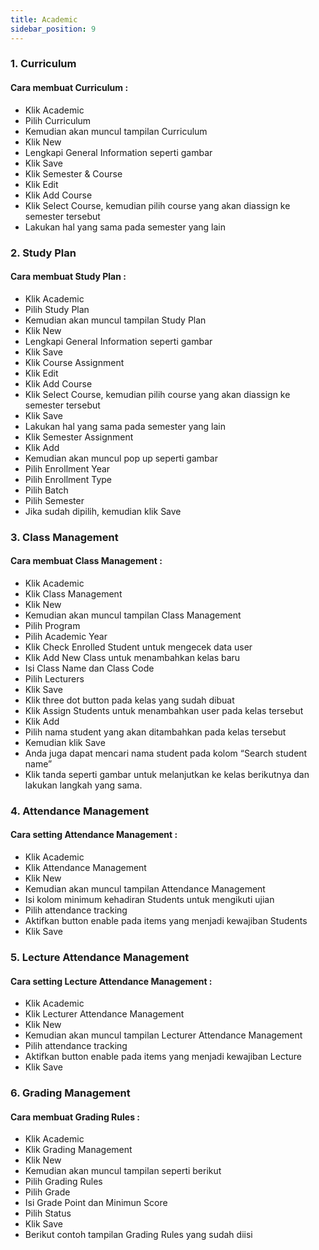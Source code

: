 ```yaml
---
title: Academic
sidebar_position: 9
---
```

### 1. Curriculum

#### Cara membuat Curriculum :

* Klik Academic
* Pilih Curriculum
* Kemudian akan muncul tampilan Curriculum
* Klik New
* Lengkapi General Information seperti gambar
* Klik Save
* Klik Semester & Course
* Klik Edit
* Klik Add Course
* Klik Select Course, kemudian pilih course yang akan diassign ke semester tersebut
* Lakukan hal yang sama pada semester yang lain



### 2. Study Plan

#### Cara membuat Study Plan :

* Klik Academic
* Pilih Study Plan
* Kemudian akan muncul tampilan Study Plan
* Klik New
* Lengkapi General Information seperti gambar
* Klik Save
* Klik Course Assignment
* Klik Edit
* Klik Add Course
* Klik Select Course, kemudian pilih course yang akan diassign ke semester tersebut
* Klik Save
* Lakukan hal yang sama pada semester yang lain
* Klik Semester Assignment
* Klik Add
* Kemudian akan muncul pop up seperti gambar
* Pilih Enrollment Year
* Pilih Enrollment Type
* Pilih Batch
* Pilih Semester
* Jika sudah dipilih, kemudian klik Save



### 3. Class Management

#### Cara membuat Class Management :

* Klik Academic
* Klik Class Management
* Klik New
* Kemudian akan muncul tampilan Class Management
* Pilih Program
* Pilih Academic Year
* Klik Check Enrolled Student untuk mengecek data user
* Klik Add New Class untuk menambahkan kelas baru
* Isi Class Name dan Class Code
* Pilih Lecturers
* Klik Save
* Klik three dot button pada kelas yang sudah dibuat
* Klik Assign Students untuk menambahkan user pada kelas tersebut
* Klik Add
* Pilih nama student yang akan ditambahkan pada kelas tersebut
* Kemudian klik Save
* Anda juga dapat mencari nama student pada kolom “Search student name”
* Klik tanda seperti gambar untuk melanjutkan ke kelas berikutnya dan lakukan langkah yang sama.



### 4. Attendance Management

#### Cara setting Attendance Management :

* Klik Academic
* Klik Attendance Management
* Klik New
* Kemudian akan muncul tampilan Attendance Management
* Isi kolom minimum kehadiran Students untuk mengikuti ujian
* Pilih attendance tracking
* Aktifkan button enable pada items yang menjadi kewajiban Students
* Klik Save



### **5. Lecture Attendance Management**

#### Cara setting Lecture Attendance Management :

* Klik Academic
* Klik Lecturer Attendance Management
* Klik New
* Kemudian akan muncul tampilan Lecturer Attendance Management
* Pilih attendance tracking
* Aktifkan button enable pada items yang menjadi kewajiban Lecture
* Klik Save



### 6. Grading Management

#### Cara membuat Grading Rules :

* Klik Academic
* Klik Grading Management
* Klik New
* Kemudian akan muncul tampilan seperti berikut
* Pilih Grading Rules
* Pilih Grade
* Isi Grade Point dan Minimun Score
* Pilih Status
* Klik Save
* Berikut contoh tampilan Grading Rules yang sudah diisi
